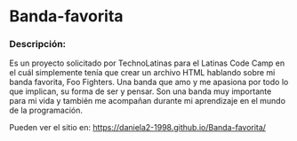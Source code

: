 # Banda-favorita
### Descripción:
Es un proyecto solicitado por TechnoLatinas para el Latinas Code Camp en el cuál simplemente tenía que crear un archivo HTML hablando sobre mi banda favorita, 
Foo Fighters. Una banda que amo y me apasiona por todo lo que implican, su forma de ser y pensar. Son una banda muy importante para mi vida y también me 
acompañan durante mi aprendizaje en el mundo de la programación.

Pueden ver el sitio en: 
https://daniela2-1998.github.io/Banda-favorita/
